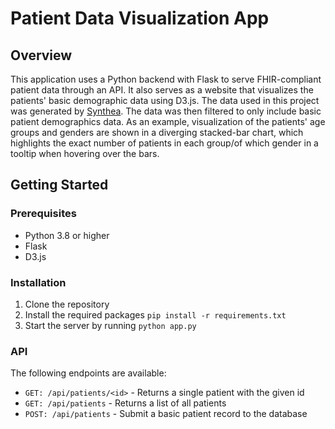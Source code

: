 # Patient Data Visualization App

## Overview
This application uses a Python backend with Flask to serve FHIR-compliant patient data through an API. It also serves as a website that visualizes the patients' basic demographic data using D3.js. The data used in this project was generated by [Synthea](https://github.com/synthetichealth/synthea). The data was then filtered to only include basic patient demographics data. As an example, visualization of the patients' age groups and genders are shown in a diverging stacked-bar chart, which highlights the exact number of patients in each group/of which gender in a tooltip when hovering over the bars.

## Getting Started

### Prerequisites
- Python 3.8 or higher
- Flask
- D3.js

### Installation
1. Clone the repository
2. Install the required packages
```pip install -r requirements.txt```
3. Start the server by running
```python app.py```

### API 
The following endpoints are available:
- ```GET: /api/patients/<id>``` - Returns a single patient with the given id
- ```GET: /api/patients``` - Returns a list of all patients
- ```POST: /api/patients``` - Submit a basic patient record to the database

